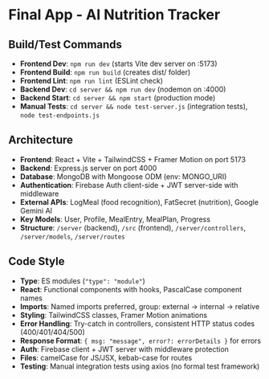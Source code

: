 # Final App - AI Nutrition Tracker

## Build/Test Commands
- **Frontend Dev**: `npm run dev` (starts Vite dev server on :5173)
- **Frontend Build**: `npm run build` (creates dist/ folder)
- **Frontend Lint**: `npm run lint` (ESLint check)
- **Backend Dev**: `cd server && npm run dev` (nodemon on :4000)
- **Backend Start**: `cd server && npm start` (production mode)
- **Manual Tests**: `cd server && node test-server.js` (integration tests), `node test-endpoints.js`

## Architecture
- **Frontend**: React + Vite + TailwindCSS + Framer Motion on port 5173
- **Backend**: Express.js server on port 4000
- **Database**: MongoDB with Mongoose ODM (env: MONGO_URI)
- **Authentication**: Firebase Auth client-side + JWT server-side with middleware
- **External APIs**: LogMeal (food recognition), FatSecret (nutrition), Google Gemini AI
- **Key Models**: User, Profile, MealEntry, MealPlan, Progress
- **Structure**: `/server` (backend), `/src` (frontend), `/server/controllers`, `/server/models`, `/server/routes`

## Code Style
- **Type**: ES modules (`"type": "module"`)
- **React**: Functional components with hooks, PascalCase component names
- **Imports**: Named imports preferred, group: external → internal → relative
- **Styling**: TailwindCSS classes, Framer Motion animations
- **Error Handling**: Try-catch in controllers, consistent HTTP status codes (400/401/404/500)
- **Response Format**: `{ msg: "message", error?: errorDetails }` for errors
- **Auth**: Firebase client + JWT server with middleware protection
- **Files**: camelCase for JS/JSX, kebab-case for routes
- **Testing**: Manual integration tests using axios (no formal test framework)
